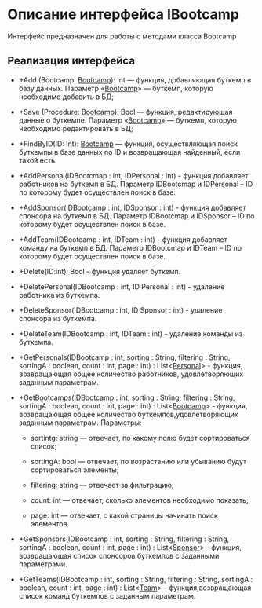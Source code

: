 # Описание интерфейса IBootcamp
Интерфейс предназначен для работы с методами класса Bootcamp

## Реализация интерфейса
* +Add (Bootcamp: [Bootcamp](https://github.com/Tyukhaev/BTP/blob/master/docs/Bootcamp.md "объект класса Bootcamp")): Int — функция, добавляющая буткемп в базу данных. Параметр «[Bootcamp](https://github.com/Tyukhaev/BTP/blob/master/docs/Bootcamp.md "объект класса Bootcamp")» — буткемп, 
которую необходимо добавить в БД;
* +Save (Procedure: [Bootcamp](https://github.com/Tyukhaev/BTP/blob/master/docs/Bootcamp.md "объект класса Bootcamp")): Bool — функция, редактирующая данные о буткемпе. Параметр «[Bootcamp](https://github.com/Tyukhaev/BTP/blob/master/docs/Bootcamp.md "объект класса Bootcamp")» — 
буткемп, которую необходимо редактировать в БД;
* +FindByID(ID: Int): [Bootcamp](https://github.com/Tyukhaev/BTP/blob/master/docs/Bootcamp.md "объект класса Bootcamp")  — функция, осуществляющая поиск буткемпы в базе данных по ID и возвращающая найденный, если такой есть. 
* +AddPersonal(IDBootcmap : int, IDPersonal : int) - функция добавляет работников на буткемп в БД. Параметр IDBootcmap и IDPersonal – ID по которому будет осуществлен поиск в базе.
* +AddSponsor(IDBootcamp : int, IDSponsor : int) - функция добавляет спонсора на буткемп в БД. Параметр IDBootcmap и IDSponsor – ID по которому будет осуществлен поиск в базе.
* +AddTeam(IDBootcamp : int, IDTeam : int) - функция добавляет команду на буткемп в БД. Параметр IDBootcmap и IDTeam – ID по которому будет осуществлен поиск в базе.
* +Delete(ID:int): Bool – функция удаляет буткемп.
* +DeletePersonal(IDBootcamp : int, ID Personal : int) - удаление работника из буткемпа.
* +DeleteSponsor(IDBootcamp : int, ID Sponsor : int) - удаление спонсора из буткемпа.
* +DeleteTeam(IDBootcamp : int, IDTeam : int) - удаление команды из буткемпа.
* +GetPersonals(IDBootcamp : int, sorting : String, filtering : String, sortingA : boolean, count : int, page : int) : List<[Personal](https://github.com/Tyukhaev/BTP/blob/master/docs/Personal.md "объект класса Personal")> - функция, возвращающая общее количество работников, удовлетворяющих заданным параметрам.
* +GetBootcamps(IDBootcamp : int, sorting : String, filtering : String, sortingA : boolean, count : int, page : int) : List<[Bootcamp](https://github.com/Tyukhaev/BTP/blob/master/docs/Bootcamp.md "объект класса Bootcamp")> - функция, возвращающая общее количество буткемпов,удовлетворяющих заданным параметрам.
Параметры:
	* sortintg: string — отвечает, по какому полю будет сортироваться список;
  
	* sortingA: bool — отвечает, по возрастанию или убыванию будут сортироваться элементы;
  
	* filtering: string — отвечает за фильтрацию;
  
	* count: int — отвечает, сколько элементов необходимо показать;
  
	* page: int — отвечает, с какой страницы начинать поиск элементов.
	
* +GetSponsors(IDBootcamp : int, sorting : String, filtering : String, sortingA : boolean, count : int, page : int) : List<[Sponsor](https://github.com/Tyukhaev/BTP/blob/master/docs/Sponsor.md "объект класса Sponsor")> - функция, возвращающая список спонсоров буткемпов с заданными параметрами.
* +GetTeams(IDBootcamp : int, sorting : String, filtering : String, sortingA : boolean, count : int, page : int) : List<[Team](https://github.com/gogganesko/Orho/blob/master/docs/Team.md "объект класса Team")> - функция,возвращающая список команд буткемпов с заданным параметрам.
